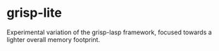 # grisp-lite
Experimental variation of the grisp-lasp framework, focused towards a lighter overall memory footprint.
